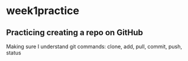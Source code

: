 # week1practice

## Practicing creating a repo on GitHub

Making sure I understand git commands: clone, add, pull, commit, push, status
